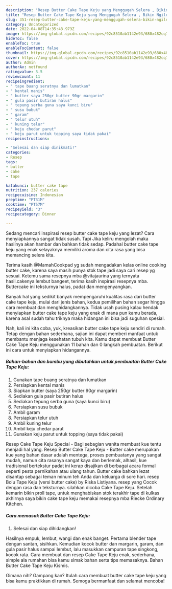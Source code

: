 ```yaml
---
description: "Resep Butter Cake Tape Keju yang Menggugah Selera , Bikin Ngiler"
title: "Resep Butter Cake Tape Keju yang Menggugah Selera , Bikin Ngiler"
slug: 351-resep-butter-cake-tape-keju-yang-menggugah-selera-bikin-ngiler
category: Uncategorized
date: 2022-04-08T14:35:43.973Z
image: https://img-global.cpcdn.com/recipes/92c8510ab1142e93/680x482cq70/butter-cake-tape-keju-foto-resep-utama.jpg
hideToc: false
enableToc: true
enableTocContent: false
thumbnail: https://img-global.cpcdn.com/recipes/92c8510ab1142e93/680x482cq70/butter-cake-tape-keju-foto-resep-utama.jpg
cover: https://img-global.cpcdn.com/recipes/92c8510ab1142e93/680x482cq70/butter-cake-tape-keju-foto-resep-utama.jpg
author: Admin
authorAv: notfound
ratingvalue: 3.5
reviewcount: 11
recipeingredient:
- " tape buang seratnya dan lumatkan"
- " kental manis"
- " butter saya 250gr butter 90gr margarin"
- " gula pasir butiran halus"
- " tepung serba guna saya kunci biru"
- " susu bubuk"
- " garam"
- " telur utuh"
- " kuning telur"
- " keju chedar parut"
- " keju parut untuk topping saya tidak pakai"
recipeinstructions:

- "Selesai dan siap dinikmati!"
categories:
- Resep
tags:
- butter
- cake
- tape

katakunci: butter cake tape 
nutrition: 237 calories
recipecuisine: Indonesian
preptime: "PT31M"
cooktime: "PT57M"
recipeyield: "3"
recipecategory: Dinner

---
```



Sedang mencari inspirasi resep butter cake tape keju yang lezat? Cara menyiapkannya sangat tidak susah. Tapi Jika keliru mengolah maka hasilnya akan hambar dan bahkan tidak sedap. Padahal butter cake tape keju yang enak selayaknya memiliki aroma dan cita rasa yang bisa memancing selera kita.


Terima kasih @MamahCookpad yg sudah mengadakan kelas online cooking butter cake, karena saya masih punya stok tape jadi saya cari resep yg sesuai. Ketemu sama resepnya mba @vitajaurina yang ternyata hasil.cakenya lembut bangeet, terima kasih inspirasi resepnya mba. Buttercake ini teksturnya halus, padat dan mengenyangkan.

Banyak hal yang sedikit banyak mempengaruhi kualitas rasa dari butter cake tape keju, mulai dari jenis bahan, kedua pemilihan bahan segar hingga cara membuat dan menghidangkannya. Tidak usah pusing kalau hendak menyiapkan butter cake tape keju yang enak di mana pun kamu berada, karena asal sudah tahu triknya maka hidangan ini bisa jadi suguhan spesial.


Nah, kali ini kita coba, yuk, kreasikan butter cake tape keju sendiri di rumah. Tetap dengan bahan sederhana, sajian ini dapat memberi manfaat untuk membantu menjaga kesehatan tubuh kita. Kamu dapat membuat Butter Cake Tape Keju menggunakan 11 bahan dan 0 langkah pembuatan. Berikut ini cara untuk menyiapkan hidangannya.

<!--inarticleads1-->

##### Bahan-bahan dan bumbu yang dibutuhkan untuk pembuatan Butter Cake Tape Keju:

1. Gunakan  tape buang seratnya dan lumatkan
1. Persiapkan  kental manis
1. Siapkan  butter (saya 250gr butter 90gr margarin)
1. Sediakan  gula pasir butiran halus
1. Sediakan  tepung serba guna (saya kunci biru)
1. Persiapkan  susu bubuk
1. Ambil  garam
1. Persiapkan  telur utuh
1. Ambil  kuning telur
1. Ambil  keju chedar parut
1. Gunakan  keju parut untuk topping (saya tidak pakai)


Resep Cake Tape Keju Special - Bagi sebagian wanita membuat kue tentu menjadi hal yang. Resep Butter Cake Tape Keju - Butter cake merupakan kue yang bahan dasar adalah mentega, proses pembuatanya yang sangat mudah, namun cita rasanya sangat kaya dan berlemak, alhasil, kue tradisional bertekstur padat ini kerap disajikan di berbagai acara formal seperti pesta pernikahan atau ulang tahun. Butter cake bahkan lezat disantap sebagai teman minum teh Anda dan keluarga di sore hari. resep Bolu Tape Keju (versi butter cake) by Riska Listiyana. resep yang Cocok dengan rasa dan teksturnya. silahkan dicoba Cake Tape Keju. Setelah kemarin bikin proll tape, untuk menghabiskan stok terakhir tape di kulkas akhirnya saya bikin cake tape keju memakai resepnya mba Riecke Ordinary Kitchen. 

<!--inarticleads2-->

##### Cara memasak Butter Cake Tape Keju:


1. Selesai dan siap dihidangkan!

Hasilnya empuk, lembut, wangi dan enak banget. Pertama blender tape dengan santan, sisihkan. Kemudian kocok butter dan margarin, garam, dan gula pasir halus sampai lembut, lalu masukkan campuran tape singkong, kocok rata. Cara membuat dan resep Cake Tape Keju enak, sederhana, simple ala rumahan bisa kamu simak bahan serta tips memasaknya. Bahan Butter Cake Tape Keju Kismis. 

Gimana nih? Gampang kan? Itulah cara membuat butter cake tape keju yang bisa kamu praktikkan di rumah. Semoga bermanfaat dan selamat mencoba!
